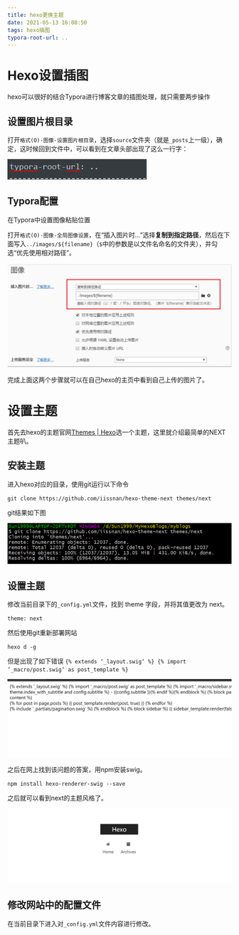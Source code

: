 ```yaml
---
title: hexo更换主题
date: 2021-05-13 16:08:50
tags: hexo插图
typora-root-url: ..
---
```


# Hexo设置插图

hexo可以很好的结合Typora进行博客文章的插图处理，就只需要两步操作

## 设置图片根目录

打开`格式(O)-图像-设置图片根目录`，选择`source`文件夹（就是`_posts`上一级），确定，这时候回到文件中，可以看到在文章头部出现了这么一行字：

![设置图片根目录](./images/hexo更换主题/image-20210513163932292.png)

## Typora配置

在Typora中设置图像粘贴位置

打开`格式(O)-图像-全局图像设置`，在“插入图片时…”选择**复制到指定路径**，然后在下面写入`../images/${filename}`（`$`中的参数是以文件名命名的文件夹），并勾选“优先使用相对路径”。

![typora更改路径](./images/hexo更换主题/image-20210513164424278.png)

完成上面这两个步骤就可以在自己hexo的主页中看到自己上传的图片了。

# 设置主题

首先去hexo的主题官网[Themes | Hexo](https://hexo.io/themes/)选一个主题，这里就介绍最简单的NEXT主题叭。

## 安装主题

进入hexo对应的目录，使用git运行以下命令

```
git clone https://github.com/iissnan/hexo-theme-next themes/next
```

git结果如下图

![下载主题](./images/hexo更换主题/image-20210513184904009.png)

## 设置主题

修改当前目录下的`_config.yml`文件，找到 theme 字段，并将其值更改为 next。

```
theme: next
```

然后使用git重新部署网站

```
hexo d -g
```

但是出现了如下错误 `{% extends ‘_layout.swig‘ %} {% import ‘_macro/post.swig‘ as post_template %}`

![next出错](./images/hexo更换主题/image-20210513192500960.png)



之后在网上找到该问题的答案，用npm安装swig。

```
npm install hexo-renderer-swig --save
```

之后就可以看到next的主题风格了。

![next主页](./images/hexo更换主题/image-20210513194508921.png)

## 修改网站中的配置文件

在当前目录下进入对`_config.yml`文件内容进行修改。